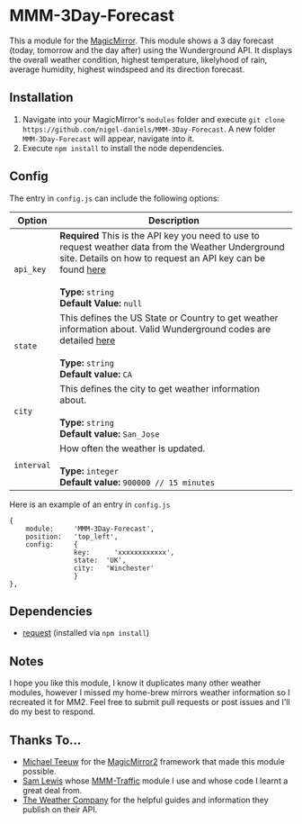 # MMM-3Day-Forecast
This a module for the [MagicMirror](https://github.com/MichMich/MagicMirror/tree/develop).  This module shows a 3 day forecast (today, tomorrow and the day after) using the Wunderground API. It displays the overall weather condition, highest temperature, likelyhood of rain, average humidity, highest windspeed and its direction forecast.

## Installation
1. Navigate into your MagicMirror's `modules` folder and execute `git clone https://github.com/nigel-daniels/MMM-3Day-Forecast`.  A new folder `MMM-3Day-Forecast` will appear, navigate into it.
2. Execute `npm install` to install the node dependencies.

## Config
The entry in `config.js` can include the following options:

|Option|Description|
|---|---|
|`api_key`|**Required** This is the API key you need to use to request weather data from the Weather Underground site.  Details on how to request an API key can be found [here](https://www.wunderground.com/weather/api/)<br><br>**Type:** `string`<br>**Default Value:** `null`|
|`state`|This defines the US State or Country to get weather information about.  Valid Wunderground codes are detailed [here](https://www.wunderground.com/weather/api/d/docs?d=resources/country-to-iso-matching)<br><br>**Type:** `string`<br>**Default value:** `CA`|
|`city`|This defines the city to get weather information about.<br><br>**Type:** `string`<br>**Default value:** `San_Jose`|
|`interval`|How often the weather is updated.<br><br>**Type:** `integer`<br>**Default value:** `900000 // 15 minutes`|

Here is an example of an entry in `config.js`
```
{
    module:		'MMM-3Day-Forecast',
    position:	'top_left',
    config:		{
                key:	  'xxxxxxxxxxxx',
                state:	'UK',
                city:   'Winchester'
                }
},
```

## Dependencies
- [request](https://www.npmjs.com/package/request) (installed via `npm install`)

## Notes
I hope you like this module, I know it duplicates many other weather modules, however I missed my home-brew mirrors weather information so I recreated it for MM2.  Feel free to submit pull requests or post issues and I'll do my best to respond.

## Thanks To...
- [Michael Teeuw](https://github.com/MichMich) for the [MagicMirror2](https://github.com/MichMich/MagicMirror/tree/develop) framework that made this module possible.
- [Sam Lewis](https://github.com/SamLewis0602) whose [MMM-Traffic](https://github.com/SamLewis0602/MMM-Traffic) module I use and whose code I learnt a great deal from.
- [The Weather Company](https://www.wunderground.com) for the helpful guides and information they publish on their API.
